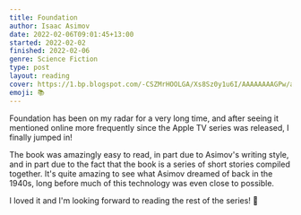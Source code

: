 ```yaml
---
title: Foundation
author: Isaac Asimov
date: 2022-02-06T09:01:45+13:00
started: 2022-02-02
finished: 2022-02-06
genre: Science Fiction
type: post
layout: reading
cover: https://1.bp.blogspot.com/-CSZMrHOOLGA/Xs8Sz0y1u6I/AAAAAAAAGPw/af5RsFA6tnAdl-K3Aazt2BuAe0OMztzDwCPcBGAYYCw/s1991/Asimov_Foundation_2020-05.jpg
emoji: 📚
---
```


Foundation has been on my radar for a very long time, and after seeing it mentioned online more frequently since the Apple TV series was released, I finally jumped in!

The book was amazingly easy to read, in part due to Asimov's writing style, and in part due to the fact that the book is a series of short stories compiled together. It's quite amazing to see what Asimov dreamed of back in the 1940s, long before much of this technology was even close to possible.

I loved it and I'm looking forward to reading the rest of the series! 🚀
